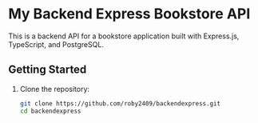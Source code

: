 # My Backend Express Bookstore API

This is a backend API for a bookstore application built with Express.js, TypeScript, and PostgreSQL.

## Getting Started

1. Clone the repository:
   ```bash
   git clone https://github.com/roby2409/backendexpress.git
   cd backendexpress
   ```
